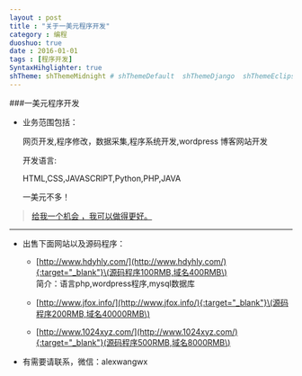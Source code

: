 ```yaml
---
layout : post
title : "关于一美元程序开发"
category : 编程
duoshuo: true
date : 2016-01-01
tags : [程序开发]
SyntaxHihglighter: true
shTheme: shThemeMidnight # shThemeDefault  shThemeDjango  shThemeEclipse  shThemeEmacs  shThemeFadeToGrey  shThemeMidnight  shThemeRDark
---
```

###一美元程序开发

* 业务范围包括：

	网页开发,程序修改，数据采集,程序系统开发,wordpress 博客网站开发

	开发语言:

	HTML,CSS,JAVASCRIPT,Python,PHP,JAVA

	一美元不多！

>[给我一个机会 ，我可以做得更好。](/)

---

* 出售下面网站以及源码程序：

	+ [http://www.hdyhly.com/](http://www.hdyhly.com/){:target="_blank"}\(源码程序100RMB,域名400RMB\)  
	简介：语言php,wordpress程序,mysql数据库

	+ [http://www.jfox.info/](http://www.jfox.info/){:target="_blank"}\(源码程序200RMB,域名40000RMB\)

	+ [http://www.1024xyz.com/](http://www.1024xyz.com/){:target="_blank"}(源码程序500RMB,域名8000RMB\)

* 有需要请联系，微信：alexwangwx

